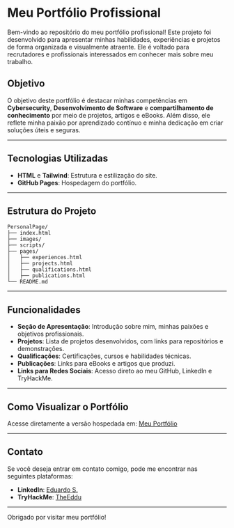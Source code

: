 # Meu Portfólio Profissional

Bem-vindo ao repositório do meu portfólio profissional! Este projeto foi desenvolvido para apresentar minhas habilidades, experiências e projetos de forma organizada e visualmente atraente. Ele é voltado para recrutadores e profissionais interessados em conhecer mais sobre meu trabalho.

## Objetivo

O objetivo deste portfólio é destacar minhas competências em **Cybersecurity**, **Desenvolvimento de Software** e **compartilhamento de conhecimento** por meio de projetos, artigos e eBooks. Além disso, ele reflete minha paixão por aprendizado contínuo e minha dedicação em criar soluções úteis e seguras.

---

## Tecnologias Utilizadas

- **HTML** e **Tailwind**: Estrutura e estilização do site.
- **GitHub Pages**: Hospedagem do portfólio.

---

## Estrutura do Projeto

```plaintext
PersonalPage/
├── index.html
├── images/     
├── scripts/     
├── pages/              
│   ├── experiences.html   
│   ├── projects.html 
│   ├── qualifications.html  
│   ├── publications.html  
└── README.md     
```

---

## Funcionalidades

- **Seção de Apresentação**: Introdução sobre mim, minhas paixões e objetivos profissionais.
- **Projetos**: Lista de projetos desenvolvidos, com links para repositórios e demonstrações.
- **Qualificações**: Certificações, cursos e habilidades técnicas.
- **Publicações**: Links para eBooks e artigos que produzi.
- **Links para Redes Sociais**: Acesso direto ao meu GitHub, LinkedIn e TryHackMe.

---

## Como Visualizar o Portfólio

Acesse diretamente a versão hospedada em: [Meu Portfólio](https://theeddu.github.io/PersonalPortfolioPage/)

---

## Contato

Se você deseja entrar em contato comigo, pode me encontrar nas seguintes plataformas:

- **LinkedIn**: [Eduardo S.](https://www.linkedin.com/in/eduardo-s-b39896205/)
- **TryHackMe**: [TheEddu](https://tryhackme.com/p/TheEddu)

---

Obrigado por visitar meu portfólio!